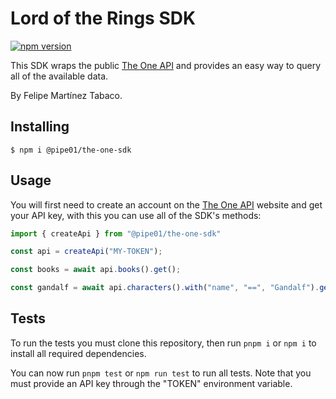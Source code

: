 # Lord of the Rings SDK

[![npm version](https://badge.fury.io/js/@pipe01%2Fthe-one-sdk.svg)](https://badge.fury.io/js/@pipe01%2Fthe-one-sdk)

This SDK wraps the public [The One API](https://the-one-api.dev) and provides an easy way to query all of the available data.

By Felipe Martínez Tabaco.

## Installing

```shell
$ npm i @pipe01/the-one-sdk
```

## Usage

You will first need to create an account on the [The One API](https://the-one-api.dev/) website and get your API key, with this you can use all of the SDK's methods:

```js
import { createApi } from "@pipe01/the-one-sdk"

const api = createApi("MY-TOKEN");

const books = await api.books().get();

const gandalf = await api.characters().with("name", "==", "Gandalf").get();
```

## Tests

To run the tests you must clone this repository, then run `pnpm i` or `npm i` to install all required dependencies.

You can now run `pnpm test` or `npm run test` to run all tests. Note that you must provide an API key through the "TOKEN" environment variable.
